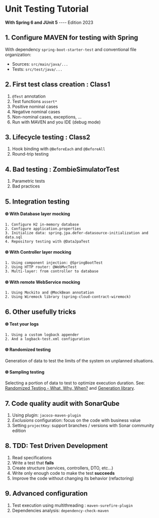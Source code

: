 # Unit Testing Tutorial
**With Spring 6 and JUnit 5**  ----
Edition 2023

## 1. Configure MAVEN for testing with Spring

With dependency `spring-boot-starter-test` and conventional file organization:
- Sources: `src/main/java/...`
- Tests: `src/test/java/...`

## 2. First test class creation : **Class1**

1. `@Test` annotation
2. Test functions `assert*`
3. Positive nominal cases
4. Negative nominal cases
5. Non-nominal cases, exceptions, ...
6. Run with MAVEN and you IDE (debug mode)

## 3. Lifecycle testing : **Class2**

1. Hook binding with `@BeforeEach` and `@BeforeAll`
2. Round-trip testing

## 4. Bad testing : **ZombieSimulatorTest**

1. Parametric tests
2. Bad practices

## 5. Integration testing

#### 🌐 With Database layer mocking

```
1. Configure H2 in-memory database
2. Configure application.properties
3. Initialize data: spring.jpa.defer-datasource-initialization and data.sql
4. Repository testing with @DataJpaTest
```

#### 🌐 With Controller layer mocking

```
1. Using component injection: @SpringBootTest
2. Using HTTP router: @WebMvcTest
3. Multi-layer: from controller to database
```

#### 🌐 With remote WebService mocking

```
1. Using Mockito and @MockBean annotation
2. Using Wiremock library (spring-cloud-contract-wiremock)
```

## 6. Other usefully tricks

#### 🌐 Test your logs

```
1. Using a custom logback appender
2. And a logback-test.xml configuration
```

#### 🌐 Randomized testing

Generation of data to test the limits of the system on unplanned situations.

#### 🌐 Sampling testing

Selecting a portion of data to test to optimize execution duration.
See: [Randomized Testing - What, Why, When?](http://qala.io/blog/randomized-testing.html)
and [Generation library](https://github.com/qala-io/datagen).

## 7. Code quality audit with SonarQube

1. Using plugin: `jacoco-maven-plugin`
2. *Exclusions* configuration: focus on the code with business value
3. Setting `projectKey`: support branches / versions with Sonar community edition

## 8. TDD: Test Driven Development

1. Read specifications
2. Write a test that **fails**
3. Create structure (services, controllers, DTO, etc...)
4. Write only enough code to make the test **succeeds**
5. Improve the code without changing its behavior (refactoring)

## 9. Advanced configuration

1. Test execution using multithreading : `maven-surefire-plugin`
2. Dependencies analysis: `dependency-check-maven`
